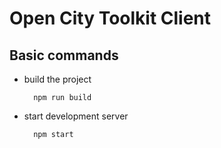 # Open City Toolkit Client

## Basic commands

- build the project

        npm run build

- start development server

        npm start